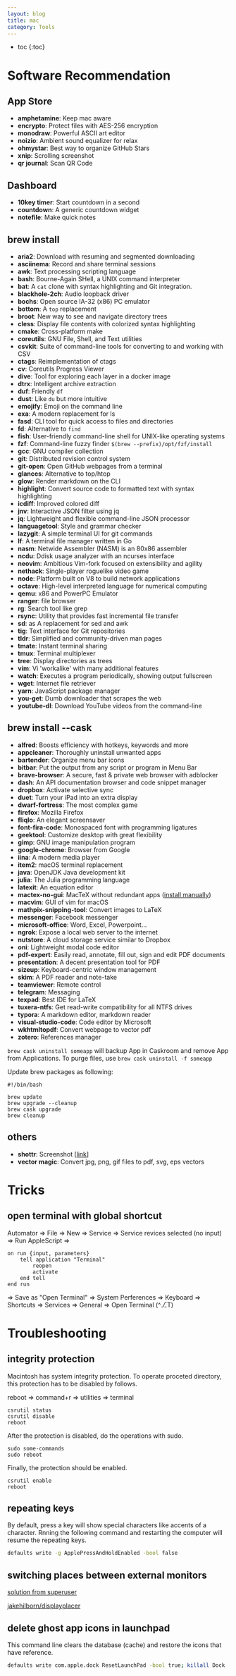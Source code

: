 ```yaml
---
layout: blog
title: mac
category: Tools
---
```


- toc
{:toc}

# Software Recommendation

## App Store

- **amphetamine**: Keep mac aware
- **encrypto**: Protect files with AES-256 encryption
- **monodraw**: Powerful ASCII art editor
- **noizio**: Ambient sound equalizer for relax
- **ohmystar**: Best way to organize GitHub Stars
- **xnip**: Scrolling screenshot
- **qr journal**: Scan QR Code

## Dashboard

- **10key timer**: Start countdown in a second
- **countdown**: A generic countdown widget
- **notefile**: Make quick notes

## brew install

- **aria2**: Download with resuming and segmented downloading
- **asciinema**: Record and share terminal sessions
- **awk**: Text processing scripting language
- **bash**: Bourne-Again SHell, a UNIX command interpreter
- **bat**: A `cat` clone with syntax highlighting and Git integration.
- **blackhole-2ch**: Audio loopback driver
- **bochs**: Open source IA-32 (x86) PC emulator
- **bottom**: A `top` replacement
- **broot**: New way to see and navigate directory trees
- **cless**: Display file contents with colorized syntax highlighting
- **cmake**: Cross-platform make
- **coreutils**: GNU File, Shell, and Text utilities
- **csvkit**: Suite of command-line tools for converting to and working with CSV
- **ctags**: Reimplementation of ctags
- **cv**: Coreutils Progress Viewer
- **dive**: Tool for exploring each layer in a docker image
- **dtrx**: Intelligent archive extraction
- **duf**: Friendly `df`
- **dust**: Like `du` but more intuitive
- **emojify**: Emoji on the command line
- **exa**: A modern replacement for ls
- **fasd**: CLI tool for quick access to files and directories
- **fd**: Alternative to `find`
- **fish**: User-friendly command-line shell for UNIX-like operating systems
- **fzf**: Command-line fuzzy finder `$(brew --prefix)/opt/fzf/install`
- **gcc**: GNU compiler collection
- **git**: Distributed revision control system
- **git-open**: Open GitHub webpages from a terminal
- **glances**: Alternative to top/htop
- **glow**: Render markdown on the CLI
- **highlight**: Convert source code to formatted text with syntax highlighting
- **icdiff**: Improved colored diff
- **jnv**: Interactive JSON filter using jq
- **jq**: Lightweight and flexible command-line JSON processor
- **languagetool**: Style and grammar checker
- **lazygit**: A simple terminal UI for git commands
- **lf**: A terminal file manager written in Go
- **nasm**: Netwide Assembler (NASM) is an 80x86 assembler
- **ncdu**: Ddisk usage analyzer with an ncurses interface
- **neovim**: Ambitious Vim-fork focused on extensibility and agility
- **nethack**: Single-player roguelike video game
- **node**: Platform built on V8 to build network applications
- **octave**: High-level interpreted language for numerical computing
- **qemu**: x86 and PowerPC Emulator
- **ranger**: file browser
- **rg**: Search tool like grep
- **rsync**: Utility that provides fast incremental file transfer
- **sd**: as A replacement for sed and awk
- **tig**: Text interface for Git repositories
- **tldr**: Simplified and community-driven man pages
- **tmate**: Instant terminal sharing
- **tmux**: Terminal multiplexer
- **tree**: Display directories as trees
- **vim**: Vi 'workalike' with many additional features
- **watch**: Executes a program periodically, showing output fullscreen
- **wget**: Internet file retriever
- **yarn**: JavaScript package manager
- **you-get**: Dumb downloader that scrapes the web
- **youtube-dl**: Download YouTube videos from the command-line

## brew install --cask

- **alfred**: Boosts efficiency with hotkeys, keywords and more
- **appcleaner**: Thoroughly uninstall unwanted apps
- **bartender**: Organize menu bar icons
- **bitbar**: Put the output from any script or program in Menu Bar
- **brave-browser**: A secure, fast & private web browser with adblocker
- **dash**: An API documentation browser and code snippet manager
- **dropbox**: Activate selective sync
- **duet**: Turn your iPad into an extra display
- **dwarf-fortress**: The most complex game
- **firefox**: Mozilla Firefox
- **fliqlo**: An elegant screensaver
- **font-fira-code**: Monospaced font with programming ligatures
- **geektool**: Customize desktop with great flexibility
- **gimp**: GNU image manipulation program
- **google-chrome**: Browser from Google
- **iina**: A modern media player
- **item2**: macOS terminal replacement
- **java**: OpenJDK Java development kit
- **julia**: The Julia programming language
- **latexit**: An equation editor
- **mactex-no-gui**: MacTeX without redundant apps ([install manually](https://tug.org/texlive/quickinstall.html))
- **macvim**: GUI of vim for macOS
- **mathpix-snipping-tool**: Convert images to LaTeX
- **messenger**: Facebook messenger
- **microsoft-office**: Word, Excel, Powerpoint...
- **ngrok**: Expose a local web server to the internet
- **nutstore**: A cloud storage service similar to Dropbox
- **oni**: Lightweight modal code editor
- **pdf-expert**: Easily read, annotate, fill out, sign and edit PDF documents
- **presentation**: A decent presentation tool for PDF
- **sizeup**: Keyboard-centric window management
- **skim**: A PDF reader and note-take
- **teamviewer**: Remote control
- **telegram**: Messaging
- **texpad**: Best IDE for LaTeX
- **tuxera-ntfs**: Get read-write compatibility for all NTFS drives
- **typora**: A markdown editor, markdown reader
- **visual-studio-code**: Code editor by Microsoft
- **wkhtmltopdf**: Convert webpage to vector pdf
- **zotero**: References manager

`brew cask uninstall someapp` will backup App in Caskroom and remove App from Applications. To purge files, use `brew cask uninstall -f someapp`

Update brew packages as following:

```shell
#!/bin/bash

brew update
brew upgrade --cleanup
brew cask upgrade
brew cleanup
```

## others

- **shottr**: Screenshot [[link](https://shottr.cc)]
- **vector magic**: Convert jpg, png, gif files to pdf, svg, eps vectors

# Tricks

## open terminal with global shortcut

Automator => File => New => Service => Service revices selected (no input) => Run AppleScript =>

```
on run {input, parameters}
	tell application "Terminal"
		reopen
		activate
	end tell
end run
```

=> Save as "Open Terminal" => System Perferences => Keyboard => Shortcuts => Services => General => Open Terminal (^⎇T)

# Troubleshooting

## integrity protection

Macintosh has system integrity protection. To operate proceted directory, this protection has to be disabled by follows.

reboot => command+r => utilities => terminal

```shell
csrutil status
csrutil disable
reboot
```

After the protection is disabled, do the operations with sudo.

```shell
sudo some-commands
sudo reboot
```

Finally, the protection should be enabled.

```shell
csrutil enable
reboot
```

## repeating keys

By default, press a key will show special characters like accents of a character. Rnning the following command and restarting the computer will resume the repeating keys.
```bash
defaults write -g ApplePressAndHoldEnabled -bool false
```

## switching places between external monitors

[solution from superuser](https://superuser.com/questions/1105308/mac-3-monitor-setup-my-desktop-set-keep-switching-places-between-monitors)

[jakehilborn/displayplacer](https://github.com/jakehilborn/displayplacer)

## delete ghost app icons in launchpad

This command line clears the database (cache) and restore the icons that have reference.

```bash
defaults write com.apple.dock ResetLaunchPad -bool true; killall Dock
```
